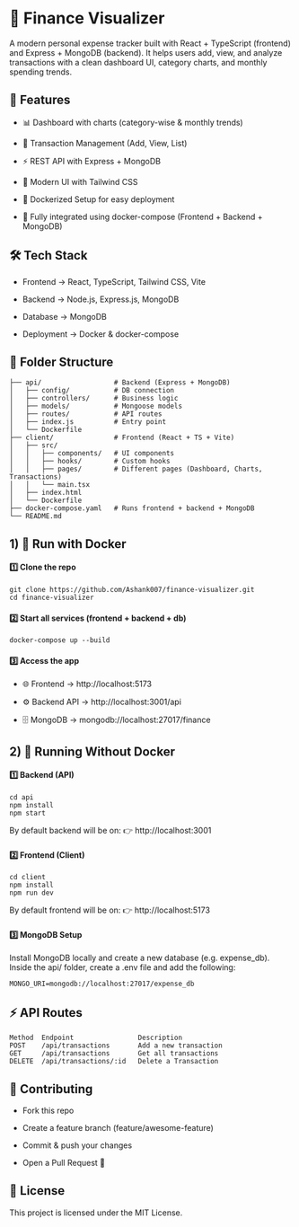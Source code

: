 # 💸 Finance Visualizer

A modern personal expense tracker built with React + TypeScript (frontend) and Express + MongoDB (backend).
It helps users add, view, and analyze transactions with a clean dashboard UI, category charts, and monthly spending trends.


## 🚀 Features

- 📊 Dashboard with charts (category-wise & monthly trends)

- 📝 Transaction Management (Add, View, List)

- ⚡ REST API with Express + MongoDB

- 🎨 Modern UI with Tailwind CSS

- 🐳 Dockerized Setup for easy deployment

- 🔗 Fully integrated using docker-compose (Frontend + Backend + MongoDB)

## 🛠️ Tech Stack

- Frontend → React, TypeScript, Tailwind CSS, Vite

- Backend → Node.js, Express.js, MongoDB

- Database → MongoDB

- Deployment → Docker & docker-compose

## 📂 Folder Structure
```
├── api/                  # Backend (Express + MongoDB)
│   ├── config/           # DB connection
│   ├── controllers/      # Business logic
│   ├── models/           # Mongoose models
│   ├── routes/           # API routes
│   ├── index.js          # Entry point
│   └── Dockerfile
├── client/               # Frontend (React + TS + Vite)
│   ├── src/
│   │   ├── components/   # UI components
│   │   ├── hooks/        # Custom hooks
│   │   ├── pages/        # Different pages (Dashboard, Charts, Transactions)
│   │   └── main.tsx
│   ├── index.html
│   └── Dockerfile
├── docker-compose.yaml   # Runs frontend + backend + MongoDB
└── README.md
```
## 1) 🐳 Run with Docker
#### 1️⃣ Clone the repo
```
git clone https://github.com/Ashank007/finance-visualizer.git
cd finance-visualizer
```
#### 2️⃣ Start all services (frontend + backend + db)
```
docker-compose up --build
```
#### 3️⃣ Access the app

- 🌐 Frontend → http://localhost:5173

- ⚙️ Backend API → http://localhost:3001/api

- 🗄️ MongoDB → mongodb://localhost:27017/finance

## 2) 🚀 Running Without Docker

#### 1️⃣ Backend (API)
```
cd api
npm install
npm start
```
By default backend will be on:
👉 http://localhost:3001

#### 2️⃣ Frontend (Client)
```
cd client
npm install
npm run dev
```
By default frontend will be on:
👉 http://localhost:5173

#### 3️⃣ MongoDB Setup
Install MongoDB locally and create a new database (e.g. expense_db).
Inside the api/ folder, create a .env file and add the following:
```
MONGO_URI=mongodb://localhost:27017/expense_db
```

## ⚡ API Routes

```
Method	Endpoint	            Description
POST	/api/transactions	    Add a new transaction
GET	    /api/transactions	    Get all transactions
DELETE	/api/transactions/:id   Delete a Transaction
```
## 🤝 Contributing

- Fork this repo

- Create a feature branch (feature/awesome-feature)

- Commit & push your changes

- Open a Pull Request 🚀

## 📝 License

This project is licensed under the MIT License.
